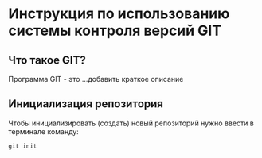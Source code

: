# **Инструкция по использованию системы контроля версий GIT**

## Что такое GIT?

Программа GIT - это ...добавить краткое описание

## Инициализация репозитория

Чтобы инициализировать (создать) новый репозиторий нужно ввести в терминале команду:

    git init
